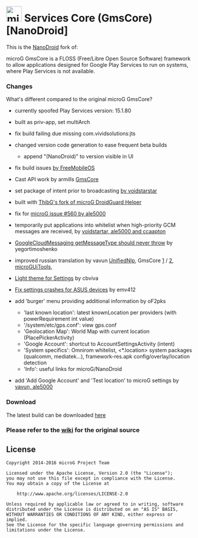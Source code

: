 <img src="http://i.imgur.com/hXY4lcC.png" height="42px" alt="microG" /> Services Core (GmsCore) [NanoDroid]
=======

This is the [NanoDroid](https://gitlab.com/Nanolx/NanoDroid) fork of:

microG GmsCore is a FLOSS (Free/Libre Open Source Software) framework to allow applications designed for Google Play Services to run on systems, where Play Services is not available.

### Changes

What's different compared to the original microG GmsCore?

* currently spoofed Play Services version: 15.1.80

* built as priv-app, set multiArch
* fix build failing due missing com.vividsolutions:jts
* changed version code generation to ease frequent beta builds
  * append "(NanoDroid)" to version visible in UI
* fix build issues [by FreeMobileOS](https://github.com/FreeMobileOS/android_packages_apps_GmsCore/commit/95e839146d4f65a3ee2455a14f138514f2683124)
* Cast API work by armills [GmsCore](https://github.com/armills/android_packages_apps_GmsCore/tree/cast-mvp)
* set package of intent prior to broadcasting [by voidstarstar](https://github.com/voidstarstar/android_packages_apps_GmsCore/commit/6c1a479bb10229512183351133f1df43c4297236)
* built with [ThibG's fork of microG DroidGuard Helper](https://github.com/ThibG/android_packages_apps_RemoteDroidGuard)
* fix for [microG issue #560 by ale5000](https://github.com/ale5000-git/android_packages_apps_GmsCore/commits/patch-1)
* temporarily put applications into whitelist when high-priority GCM messages are received, by [voidstartar, ale5000 and ccaapton](https://github.com/microg/android_packages_apps_GmsCore/pull/732)
* [GoogleCloudMessaging getMessageType should never throw](https://github.com/yegortimoshenko/android_external_GmsLib/commit/fed94a84494a2a0ce1c15b465140e1ca3b0e591b) by yegortimoshenko
* improved russian translation by vavun [UnifiedNlp](https://github.com/Vavun/android_packages_apps_UnifiedNlp/commit/455e63b3ebaa6f8d595c4c40b39bac260b5a2e92), GmsCore [1](https://github.com/Vavun/android_packages_apps_GmsCore/commit/bb0e40e6390d230d2fd9031e7d3c6645ae178390) / [2](https://github.com/Vavun/android_packages_apps_GmsCore/tree/patch-1), [microGUiTools](https://github.com/Vavun/android_external_MicroGUiTools/commit/c7bb9018dd4f089b825684aa293c9f5646f65d64),
* [Light theme for Settings](https://github.com/microg/android_external_MicroGUiTools/pull/13) by cbviva
* [Fix settings crashes for ASUS devices](https://github.com/microg/android_external_MicroGUiTools/pull/11) by emv412
* add 'burger' menu providing additional information by oF2pks
  * 'last known location': latest knownLocation per providers (with powerRequirement int value)
  * '/system/etc/gps.conf': view gps.conf
  * 'Geolocation Map': World Map with current location (PlacePickerActivity)
  * 'Google Account': shortcut to AccountSettingsActivity (intent)
  * 'System specifics': Omnirom whitelist, <*.location> system packages (qualcomm, mediatek...), framework-res.apk config/overlay/location detection
  * 'Info': useful links for microG/NanoDroid
* add 'Add Google Account' and 'Test location' to microG settings by [vavun, ale5000](https://github.com/microg/android_packages_apps_GmsCore/pull/735)

### Download

The latest build can be downloaded [here](https://nanolx.org/fdroid/repo)

### Please refer to the [wiki](https://github.com/microg/android_packages_apps_GmsCore) for the original source

License
-------
    Copyright 2014-2016 microG Project Team

    Licensed under the Apache License, Version 2.0 (the "License");
    you may not use this file except in compliance with the License.
    You may obtain a copy of the License at

        http://www.apache.org/licenses/LICENSE-2.0

    Unless required by applicable law or agreed to in writing, software
    distributed under the License is distributed on an "AS IS" BASIS,
    WITHOUT WARRANTIES OR CONDITIONS OF ANY KIND, either express or implied.
    See the License for the specific language governing permissions and
    limitations under the License.
